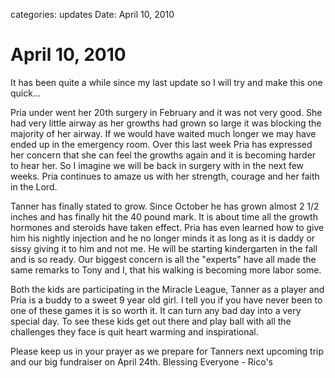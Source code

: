 categories: updates
Date: April 10, 2010

# April 10, 2010

It has been quite a while since my last update so I will try and make this one
quick...

Pria under went her 20th surgery in February and it was not very good.  She had
very little airway as her growths had grown so large it was blocking the
majority of her airway.  If we would have waited much longer we may have ended
up in the emergency room.  Over this last week Pria has expressed her concern
that she can feel the growths again and it is becoming harder to hear her.  So I
imagine we will be back in surgery with in the next few weeks.  Pria continues
to amaze us with her strength, courage and her faith in the Lord.

Tanner has finally stated to grow.  Since October he has grown almost 2 1/2 inches
and has finally hit the 40 pound mark.  It is about time all the growth hormones
and steroids have taken effect.  Pria has even learned how to give him his
nightly injection and he no longer minds it as long as it is daddy or sissy
giving it to him and not me.  He will be starting kindergarten in the fall and
is so ready.  Our biggest concern is all the "experts" have all made the same
remarks to Tony and I, that his walking is becoming more labor some.

Both the kids are participating in the Miracle League, Tanner as a player and
Pria is a buddy to a sweet 9 year old girl.  I tell you if you have never been
to one of these games it is so worth it.  It can turn any bad day into a very
special day.  To see these kids get out there and play ball with all the
challenges they face is quit heart warming and inspirational.

Please keep us in your prayer as we prepare for Tanners next upcoming trip and
our big fundraiser on April 24th.  Blessing Everyone - Rico's
